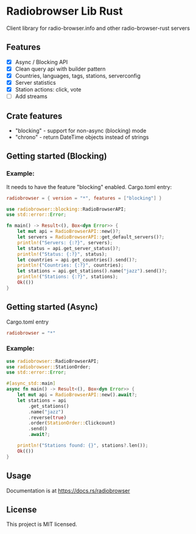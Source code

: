 # Radiobrowser Lib Rust
Client library for radio-browser.info and other radio-browser-rust servers

## Features
- [x] Async / Blocking API
- [x] Clean query api with builder pattern
- [x] Countries, languages, tags, stations, serverconfig
- [x] Server statistics
- [x] Station actions: click, vote
- [ ] Add streams

## Crate features
* "blocking" - support for non-async (blocking) mode
* "chrono" - return DateTime objects instead of strings

## Getting started (Blocking)
### Example:
It needs to have the feature "blocking" enabled.
Cargo.toml entry:
```toml
radiobrowser = { version = "*", features = ["blocking"] }
```
```rust
use radiobrowser::blocking::RadioBrowserAPI;
use std::error::Error;

fn main() -> Result<(), Box<dyn Error>> {
    let mut api = RadioBrowserAPI::new()?;
    let servers = RadioBrowserAPI::get_default_servers()?;
    println!("Servers: {:?}", servers);
    let status = api.get_server_status()?;
    println!("Status: {:?}", status);
    let countries = api.get_countries().send()?;
    println!("Countries: {:?}", countries);
    let stations = api.get_stations().name("jazz").send()?;
    println!("Stations: {:?}", stations);
    Ok(())
}
```

## Getting started (Async)
Cargo.toml entry
```toml
radiobrowser = "*"
```
### Example:
```rust
use radiobrowser::RadioBrowserAPI;
use radiobrowser::StationOrder;
use std::error::Error;

#[async_std::main]
async fn main() -> Result<(), Box<dyn Error>> {
    let mut api = RadioBrowserAPI::new().await?;
    let stations = api
        .get_stations()
        .name("jazz")
        .reverse(true)
        .order(StationOrder::Clickcount)
        .send()
        .await?;

    println!("Stations found: {}", stations?.len());
    Ok(())
}
```

## Usage
Documentation is at https://docs.rs/radiobrowser

## License
This project is MIT licensed.
